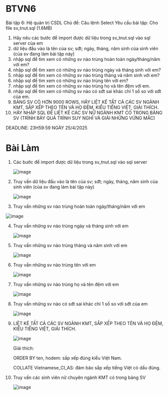 # BTVN6
Bài tập 6: Hệ quản trị CSDL
Chủ đề: Câu lệnh Select
Yêu cầu bài tập: 
Cho file sv_tnut.sql (1.6MB)
1. Hãy nêu các bước để import được dữ liệu trong sv_tnut.sql vào sql server của em
2. dữ liệu đầu vào là tên của sv; sđt; ngày, tháng, năm sinh của sinh viên (của sv đang làm bài tập này)
3. nhập sql để tìm xem có những sv nào trùng hoàn toàn ngày/tháng/năm với em?
4. nhập sql để tìm xem có những sv nào trùng ngày và tháng sinh với em?
5. nhập sql để tìm xem có những sv nào trùng tháng và năm sinh với em?
6. nhập sql để tìm xem có những sv nào trùng tên với em?
7. nhập sql để tìm xem có những sv nào trùng họ và tên đệm với em.
8. nhập sql để tìm xem có những sv nào có sđt sai khác chỉ 1 số so với sđt của em.
9. BẢNG SV CÓ HƠN 9000 ROWS, HÃY LIỆT KÊ TẤT CẢ CÁC SV NGÀNH KMT, SẮP XẾP THEO TÊN VÀ HỌ ĐỆM, KIỂU TIẾNG  VIỆT, GIẢI THÍCH.
10. HÃY NHẬP SQL ĐỂ LIỆT KÊ CÁC SV NỮ NGÀNH KMT CÓ TRONG BẢNG SV (TRÌNH BÀY QUÁ TRÌNH SUY NGHĨ VÀ GIẢI NHỮNG VỨNG MẮC)

DEADLINE: 23H59:59 NGÀY 25/4/2025


# Bài Làm
1. Các bước để import được dữ liệu trong sv_tnut.sql vào sql server

   ![image](https://github.com/user-attachments/assets/9536bc8a-8194-45e4-88ae-1a5ab385c085)

2. Truy vấn dữ liệu đầu vào là tên của sv; sđt; ngày, tháng, năm sinh của sinh viên (của sv đang làm bài tập này)

   ![image](https://github.com/user-attachments/assets/0e5d4812-bac4-4277-ab61-104b4ab7975b)

3. Truy vấn những sv nào trùng hoàn toàn ngày/tháng/năm với em

  ![image](https://github.com/user-attachments/assets/920f2d93-c263-4391-bc9c-607034bdcee5)

4. Truy vấn những sv nào trùng ngày và tháng sinh với em

   ![image](https://github.com/user-attachments/assets/13e227f6-e7d8-44db-9d4c-a42485fc390a)

5. Truy vấn những sv nào trùng tháng và năm sinh với em
   
   ![image](https://github.com/user-attachments/assets/eb7a8544-d2cd-435f-a7ea-d85f3af62295)

6. Truy vấn những sv nào trùng tên với em
   
   ![image](https://github.com/user-attachments/assets/a898741d-25bd-4a81-93ea-29b1e8039f4c)

7. Truy vấn những sv nào trùng họ và tên đệm với em
    
   ![image](https://github.com/user-attachments/assets/a0a9133f-3101-4b63-8328-e35be7777782)

8. Truy vấn những sv nào có sđt sai khác chỉ 1 số so với sđt của em
    
   ![image](https://github.com/user-attachments/assets/c87e0f29-f61c-434a-96d9-414843fb9890)

9. LIỆT KÊ TẤT CẢ CÁC SV NGÀNH KMT, SẮP XẾP THEO TÊN VÀ HỌ ĐỆM, KIỂU TIẾNG  VIỆT, GIẢI THÍCH.
 
    ![image](https://github.com/user-attachments/assets/ad3602ba-69a2-4c3f-8bcd-5eb7018d22d3)

   Giải thích:
   
   ORDER BY ten, hodem: sắp xếp đúng kiểu Việt Nam.

   COLLATE Vietnamese_CI_AS: đảm bảo sắp xếp tiếng Việt có dấu đúng.

10. Truy vấn các sinh viên nữ chuyên ngành KMT có trong bảng SV

    ![image](https://github.com/user-attachments/assets/770ba6d9-1b62-4abf-8b93-b0025b644c97)


    

 
  

